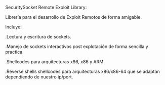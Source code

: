 SecuritySocket Remote Exploit Library:


Librería para el desarrollo de Exploit Remotos de forma amigable.

Incluye: 

.Lectura y escritura de sockets.

.Manejo de sockets interactivos post explotación de forma sencilla y practica.

.Shellcodes para arquitecturas x86, x86 y ARM. 

.Reverse shells shellcodes para arquitecturas x86/x86-64 que se adaptan dependiendo de nuestro ip/port.
